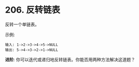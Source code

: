 # 206. 反转链表


反转一个单链表。

示例:

```
输入: 1->2->3->4->5->NULL
输出: 5->4->3->2->1->NULL
```


**进阶**:
你可以迭代或递归地反转链表。你能否用两种方法解决这道题？
